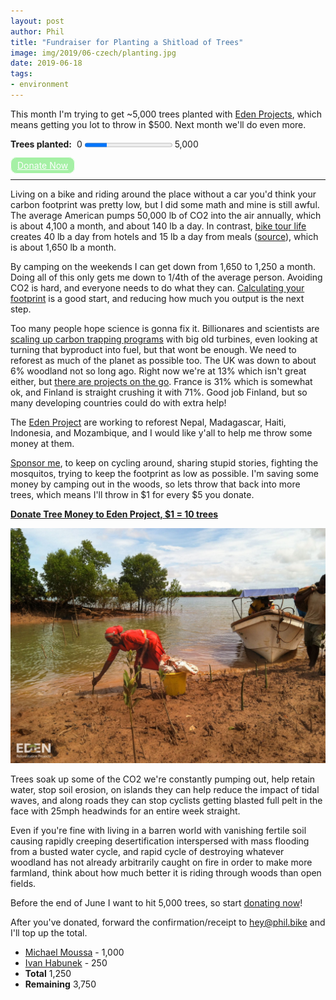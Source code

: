 ```yaml
---
layout: post
author: Phil
title: "Fundraiser for Planting a Shitload of Trees"
image: img/2019/06-czech/planting.jpg
date: 2019-06-18
tags:
- environment
---
```



<div>
  <p> This month I'm trying to get ~5,000 trees planted with <a href="https://edenprojects.org/user/philsturgeon/">Eden Projects</a>, which means getting you lot to throw in $500. Next month we'll do even more.</p>

  <label for="trees-planted" style="font-weight: bold">Trees planted:</label>&nbsp;
  0 <progress id="trees-planted" max="5000" value="1250">1,250 trees</progress> 5,000<br>
  <br>
  <a href="https://edenprojects.org/user/philsturgeon/" style="padding: 4px 10px; border: #fff 1px solid; color: #fff; border-radius: 10px; opacity: 0.8; background-color: lightgreen">Donate Now</a>
</div>

<hr>

Living on a bike and riding around the place without a car you'd think your carbon footprint was pretty low, but I did some math and mine is still awful. The average American pumps 50,000 lb of CO2 into the air annually, which is about 4,100 a month, and about 140 lb a day. In contrast, [bike tour life](/euro-trip-two-months/) creates 40 lb a day from hotels and 15 lb a day from meals ([source](https://carbonfund.org/how-we-calculate/)), which is about 1,650 lb a month.

By camping on the weekends I can get down from 1,650 to 1,250 a month. Doing all of this only gets me down to 1/4th of the average person. Avoiding CO2 is hard, and everyone needs to do what they can. [Calculating your footprint](https://carbonfund.org/calculate-your-footprint/) is a good start, and reducing how much you output is the next step.

Too many people hope science is gonna fix it. Billionares and scientists are [scaling up carbon trapping programs](https://www.theguardian.com/environment/2018/feb/04/carbon-emissions-negative-emissions-technologies-capture-storage-bill-gates) with big old turbines, even looking at turning that byproduct into fuel, but that wont be enough. We need to reforest as much of the planet as possible too. The UK was down to about 6% woodland not so long ago. Right now we're at 13% which isn't great either, but [there are projects on the go](https://www.citylab.com/environment/2018/01/northern-forest-united-kingdom/550025/). France is 31% which is somewhat ok, and Finland is straight crushing it with 71%. Good job Finland, but so many developing countries could do with extra help!

The [Eden Project](https://edenprojects.org/) are working to reforest Nepal, Madagascar, Haiti, Indonesia, and Mozambique, and I would like y'all to help me throw some money at them.

[Sponsor me](https://edenprojects.org/user/philsturgeon/), to keep on cycling around, sharing stupid stories, fighting the mosquitos, trying to keep the footprint as low as possible. I'm saving some money by camping out in the woods, so lets throw that back into more trees, which means I'll throw in $1 for every $5 you donate.

**[Donate Tree Money to Eden Project, $1 = 10 trees](https://edenprojects.org/user/philsturgeon/)**

![](img/2019/06-trees/tree-banks.jpg)

Trees soak up some of the CO2 we're constantly pumping out, help retain water, stop soil erosion, on islands they can help reduce the impact of tidal waves, and along roads they can stop cyclists getting blasted full pelt in the face with 25mph headwinds for an entire week straight.

Even if you're fine with living in a barren world with vanishing fertile soil causing rapidly creeping desertification interspersed with mass flooding from a busted water cycle, and rapid cycle of destroying whatever woodland has not already arbitrarily caught on fire in order to make more farmland, think about how much better it is riding through woods than open fields.

Before the end of June I want to hit 5,000 trees, so start [donating now](https://edenprojects.org/user/philsturgeon/)!

After you've donated, forward the confirmation/receipt to hey@phil.bike and I'll top up the total.

- [Michael Moussa](@michaelmoussa) - 1,000
- [Ivan Habunek](https://twitter.com/ihabunek) - 250
- **Total** 1,250
- **Remaining** 3,750
